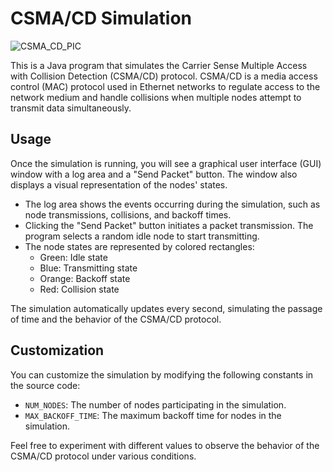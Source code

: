 # CSMA/CD Simulation
![CSMA_CD_PIC](https://github.com/LamaSh2/CSMA-with-CD/assets/79080627/dcaf9f15-ac77-463e-a563-f6106daab475)

This is a Java program that simulates the Carrier Sense Multiple Access with Collision Detection (CSMA/CD) protocol. CSMA/CD is a media access control (MAC) protocol used in Ethernet networks to regulate access to the network medium and handle collisions when multiple nodes attempt to transmit data simultaneously.


## Usage

Once the simulation is running, you will see a graphical user interface (GUI) window with a log area and a "Send Packet" button. The window also displays a visual representation of the nodes' states.

- The log area shows the events occurring during the simulation, such as node transmissions, collisions, and backoff times.
- Clicking the "Send Packet" button initiates a packet transmission. The program selects a random idle node to start transmitting.
- The node states are represented by colored rectangles:
  - Green: Idle state
  - Blue: Transmitting state
  - Orange: Backoff state
  - Red: Collision state

The simulation automatically updates every second, simulating the passage of time and the behavior of the CSMA/CD protocol.

## Customization

You can customize the simulation by modifying the following constants in the source code:

- `NUM_NODES`: The number of nodes participating in the simulation.
- `MAX_BACKOFF_TIME`: The maximum backoff time for nodes in the simulation.

Feel free to experiment with different values to observe the behavior of the CSMA/CD protocol under various conditions.
